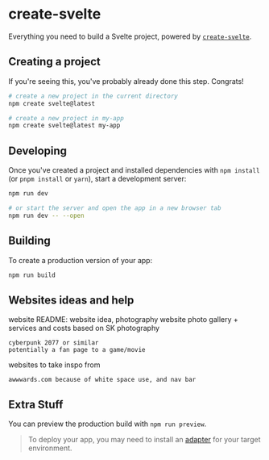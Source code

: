 # create-svelte

Everything you need to build a Svelte project, powered by [`create-svelte`](https://github.com/sveltejs/kit/tree/master/packages/create-svelte).

## Creating a project

If you're seeing this, you've probably already done this step. Congrats!

```bash
# create a new project in the current directory
npm create svelte@latest

# create a new project in my-app
npm create svelte@latest my-app
```

## Developing

Once you've created a project and installed dependencies with `npm install` (or `pnpm install` or `yarn`), start a development server:

```bash
npm run dev

# or start the server and open the app in a new browser tab
npm run dev -- --open
```

## Building

To create a production version of your app:

```bash
npm run build
```
## Websites ideas and help
website README:
website idea, photography website photo gallery + services and costs
based on SK photography
``` or 
cyberpunk 2077 or similar 
potentially a fan page to a game/movie
```
websites to take inspo from 
```
awwwards.com because of white space use, and nav bar
```
## Extra Stuff

You can preview the production build with `npm run preview`.

> To deploy your app, you may need to install an [adapter](https://kit.svelte.dev/docs/adapters) for your target environment.
